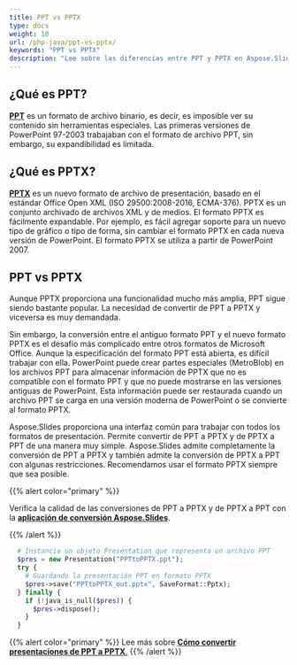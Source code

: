 ```yaml
---
title: PPT vs PPTX
type: docs
weight: 10
url: /php-java/ppt-vs-pptx/
keywords: "PPT vs PPTX"
description: "Lee sobre las diferencias entre PPT y PPTX en Aspose.Slides."
---
```



## **¿Qué es PPT?**
[**PPT**](https://docs.fileformat.com/presentation/ppt/) es un formato de archivo binario, es decir, es imposible ver su contenido sin herramientas especiales. Las primeras versiones de PowerPoint 97-2003 trabajaban con el formato de archivo PPT, sin embargo, su expandibilidad es limitada. 
## **¿Qué es PPTX?**
[**PPTX**](https://docs.fileformat.com/presentation/pptx/) es un nuevo formato de archivo de presentación, basado en el estándar Office Open XML (ISO 29500:2008-2016, ECMA-376). PPTX es un conjunto archivado de archivos XML y de medios. El formato PPTX es fácilmente expandable. Por ejemplo, es fácil agregar soporte para un nuevo tipo de gráfico o tipo de forma, sin cambiar el formato PPTX en cada nueva versión de PowerPoint. El formato PPTX se utiliza a partir de PowerPoint 2007.
## **PPT vs PPTX**
Aunque PPTX proporciona una funcionalidad mucho más amplia, PPT sigue siendo bastante popular. La necesidad de convertir de PPT a PPTX y viceversa es muy demandada.

Sin embargo, la conversión entre el antiguo formato PPT y el nuevo formato PPTX es el desafío más complicado entre otros formatos de Microsoft Office. Aunque la especificación del formato PPT está abierta, es difícil trabajar con ella. PowerPoint puede crear partes especiales (MetroBlob) en los archivos PPT para almacenar información de PPTX que no es compatible con el formato PPT y que no puede mostrarse en las versiones antiguas de PowerPoint. Esta información puede ser restaurada cuando un archivo PPT se carga en una versión moderna de PowerPoint o se convierte al formato PPTX.

Aspose.Slides proporciona una interfaz común para trabajar con todos los formatos de presentación. Permite convertir de PPT a PPTX y de PPTX a PPT de una manera muy simple. Aspose.Slides admite completamente la conversión de PPT a PPTX y también admite la conversión de PPTX a PPT con algunas restricciones. Recomendamos usar el formato PPTX siempre que sea posible.

{{% alert color="primary" %}} 

Verifica la calidad de las conversiones de PPT a PPTX y de PPTX a PPT con la [**aplicación de conversión Aspose.Slides**](https://products.aspose.app/slides/conversion/).

{{% /alert %}} 

```php
  # Instancia un objeto Presentation que representa un archivo PPT
  $pres = new Presentation("PPTtoPPTX.ppt");
  try {
    # Guardando la presentación PPT en formato PPTX
    $pres->save("PPTtoPPTX_out.pptx", SaveFormat::Pptx);
  } finally {
    if (!java_is_null($pres)) {
      $pres->dispose();
    }
  }
```

{{% alert color="primary" %}} 
Lee más sobre [**Cómo convertir presentaciones de PPT a PPTX**.](/slides/php-java/convert-ppt-to-pptx/)
{{% /alert %}} 